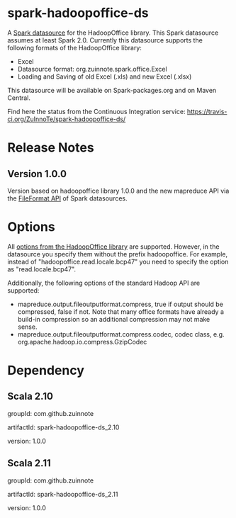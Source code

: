 # spark-hadoopoffice-ds
 A [Spark datasource](http://spark.apache.org/docs/latest/sql-programming-guide.html#data-sources) for the HadoopOffice library. This Spark datasource assumes at least Spark 2.0. Currently this datasource supports the following formats of the HadoopOffice library:

* Excel
 * Datasource format: org.zuinnote.spark.office.Excel
 * Loading and Saving of old Excel (.xls) and new Excel (.xlsx)

This datasource will be available on Spark-packages.org and on Maven Central.

Find here the status from the Continuous Integration service: https://travis-ci.org/ZuInnoTe/spark-hadoopoffice-ds/


# Release Notes

## Version 1.0.0
Version based on hadoopoffice library 1.0.0 and the new mapreduce API via the [FileFormat API](https://github.com/apache/spark/blob/master/sql/core/src/main/scala/org/apache/spark/sql/execution/datasources/FileFormat.scala) of Spark datasources.

# Options
All [options from the HadoopOffice library](https://github.com/ZuInnoTe/hadoopoffice/wiki/Hadoop-File-Format) are supported. However, in the datasource you specify them without the prefix hadoopoffice. For example, instead of "hadoopoffice.read.locale.bcp47" you need to specify the option as "read.locale.bcp47".

Additionally, the following options of the standard Hadoop API are supported:
* mapreduce.output.fileoutputformat.compress, true if output should be compressed, false if not. Note that many office formats have already a build-in compression so an additional compression may not make sense.
* mapreduce.output.fileoutputformat.compress.codec, codec class, e.g. org.apache.hadoop.io.compress.GzipCodec



# Dependency
## Scala 2.10

groupId: com.github.zuinnote

artifactId: spark-hadoopoffice-ds_2.10

version: 1.0.0

## Scala 2.11
 
groupId: com.github.zuinnote

artifactId: spark-hadoopoffice-ds_2.11

version: 1.0.0
